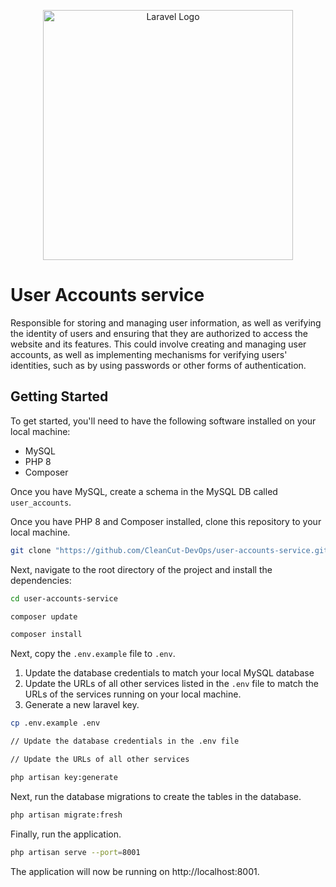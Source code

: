 <p align="center"><a href="https://laravel.com" target="_blank"><img src="https://raw.githubusercontent.com/laravel/art/master/logo-lockup/5%20SVG/2%20CMYK/1%20Full%20Color/laravel-logolockup-cmyk-red.svg" width="400" alt="Laravel Logo"></a></p>

# User Accounts service

Responsible for storing and managing user information, as well as verifying the identity of users and ensuring that they
are authorized to access the website and its features. This could involve creating and managing user accounts, as well
as implementing mechanisms for verifying users' identities, such as by using passwords or other forms of authentication.

## Getting Started

To get started, you'll need to have the following software installed on your local machine:

- MySQL
- PHP 8
- Composer

Once you have MySQL, create a schema in the MySQL DB called `user_accounts`.

Once you have PHP 8 and Composer installed, clone this repository to your local machine.

```bash
git clone "https://github.com/CleanCut-DevOps/user-accounts-service.git"
``` 

Next, navigate to the root directory of the project and install the dependencies:

```bash
cd user-accounts-service

composer update

composer install
```

Next, copy the `.env.example` file to `.env`.

1. Update the database credentials to match your local MySQL database
2. Update the URLs of all other services listed in the `.env` file to match the URLs of the services running on your
   local machine.
3. Generate a new laravel key.

```bash
cp .env.example .env

// Update the database credentials in the .env file

// Update the URLs of all other services

php artisan key:generate
```

Next, run the database migrations to create the tables in the database.

```bash
php artisan migrate:fresh
```

Finally, run the application.

```bash
php artisan serve --port=8001
```

The application will now be running on http://localhost:8001.
